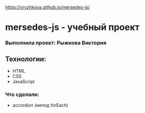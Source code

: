 https://vryzhkova.github.io/mersedes-js/

# mersedes-js - учебный проект
### Выполнила проект: Рыжкова Виктория

## Технологии:
- HTML
- CSS
- JavaScript

### Что сделали:
- accordion (метод forEach)
